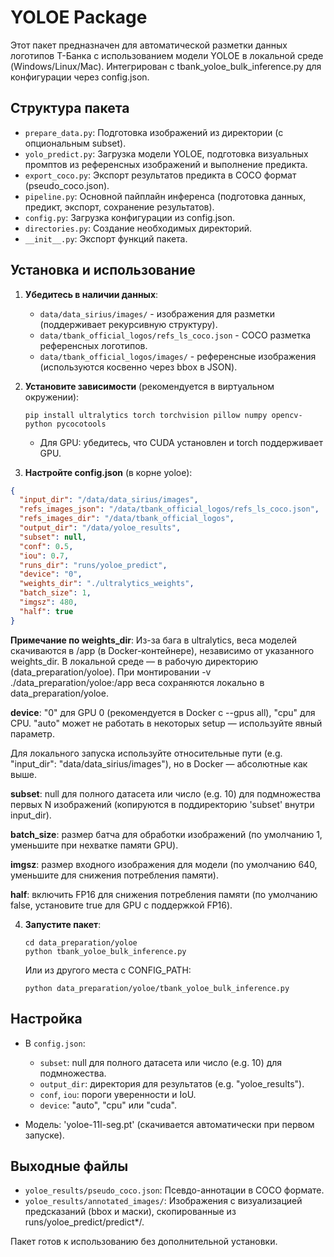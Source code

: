 # YOLOE Package

Этот пакет предназначен для автоматической разметки данных логотипов Т-Банка с использованием модели YOLOE в локальной среде (Windows/Linux/Mac). Интегрирован с tbank_yoloe_bulk_inference.py для конфигурации через config.json.

## Структура пакета

- `prepare_data.py`: Подготовка изображений из директории (с опциональным subset).
- `yolo_predict.py`: Загрузка модели YOLOE, подготовка визуальных промптов из референсных изображений и выполнение предикта.
- `export_coco.py`: Экспорт результатов предикта в COCO формат (pseudo_coco.json).
- `pipeline.py`: Основной пайплайн инференса (подготовка данных, предикт, экспорт, сохранение результатов).
- `config.py`: Загрузка конфигурации из config.json.
- `directories.py`: Создание необходимых директорий.
- `__init__.py`: Экспорт функций пакета.

## Установка и использование

1. **Убедитесь в наличии данных**:
   - `data/data_sirius/images/` - изображения для разметки (поддерживает рекурсивную структуру).
   - `data/tbank_official_logos/refs_ls_coco.json` - COCO разметка референсных логотипов.
   - `data/tbank_official_logos/images/` - референсные изображения (используются косвенно через bbox в JSON).

2. **Установите зависимости** (рекомендуется в виртуальном окружении):
   ```
   pip install ultralytics torch torchvision pillow numpy opencv-python pycocotools
   ```
   - Для GPU: убедитесь, что CUDA установлен и torch поддерживает GPU.

3. **Настройте config.json** (в корне yoloe):
```json
{
  "input_dir": "/data/data_sirius/images",
  "refs_images_json": "/data/tbank_official_logos/refs_ls_coco.json",
  "refs_images_dir": "/data/tbank_official_logos",
  "output_dir": "/data/yoloe_results",
  "subset": null,
  "conf": 0.5,
  "iou": 0.7,
  "runs_dir": "runs/yoloe_predict",
  "device": "0",
  "weights_dir": "./ultralytics_weights",
  "batch_size": 1,
  "imgsz": 480,
  "half": true
}
```

**Примечание по weights_dir**: Из-за бага в ultralytics, веса моделей скачиваются в /app (в Docker-контейнере), независимо от указанного weights_dir. В локальной среде — в рабочую директорию (data_preparation/yoloe). При монтировании -v ./data_preparation/yoloe:/app веса сохраняются локально в data_preparation/yoloe.

**device**: "0" для GPU 0 (рекомендуется в Docker с --gpus all), "cpu" для CPU. "auto" может не работать в некоторых setup — используйте явный параметр.

Для локального запуска используйте относительные пути (e.g. "input_dir": "data/data_sirius/images"), но в Docker — абсолютные как выше.

**subset**: null для полного датасета или число (e.g. 10) для подмножества первых N изображений (копируются в поддиректорию 'subset' внутри input_dir).

**batch_size**: размер батча для обработки изображений (по умолчанию 1, уменьшите при нехватке памяти GPU).

**imgsz**: размер входного изображения для модели (по умолчанию 640, уменьшите для снижения потребления памяти).

**half**: включить FP16 для снижения потребления памяти (по умолчанию false, установите true для GPU с поддержкой FP16).

4. **Запустите пакет**:
   ```
   cd data_preparation/yoloe
   python tbank_yoloe_bulk_inference.py
   ```
   Или из другого места с CONFIG_PATH:
   ```
   python data_preparation/yoloe/tbank_yoloe_bulk_inference.py
   ```

## Настройка

- В `config.json`:
  - `subset`: null для полного датасета или число (e.g. 10) для подмножества.
  - `output_dir`: директория для результатов (e.g. "yoloe_results").
  - `conf`, `iou`: пороги уверенности и IoU.
  - `device`: "auto", "cpu" или "cuda".

- Модель: 'yoloe-11l-seg.pt' (скачивается автоматически при первом запуске).

## Выходные файлы

- `yoloe_results/pseudo_coco.json`: Псевдо-аннотации в COCO формате.
- `yoloe_results/annotated_images/`: Изображения с визуализацией предсказаний (bbox и маски), скопированные из runs/yoloe_predict/predict*/.

Пакет готов к использованию без дополнительной установки.